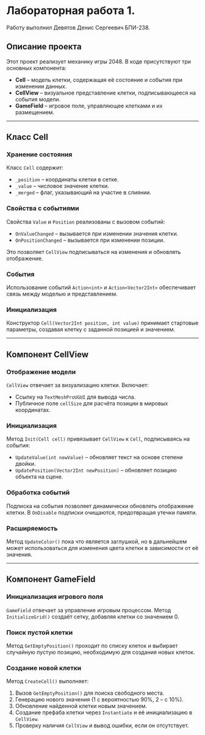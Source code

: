 # Лабораторная работа 1. 

Работу выполнил Девятов Денис Сергеевич БПИ-238.

## Описание проекта
Этот проект реализует механику игры 2048. В коде присутствуют три основных компонента:
- **Cell** – модель клетки, содержащая её состояние и события при изменении данных.
- **CellView** – визуальное представление клетки, подписывающееся на события модели.
- **GameField** – игровое поле, управляющее клетками и их размещением.

---

## Класс Cell

### Хранение состояния
Класс `Cell` содержит:
- `_position` – координаты клетки в сетке.
- `_value` – числовое значение клетки.
- `_merged` – флаг, указывающий на участие в слиянии.

### Свойства с событиями
Свойства `Value` и `Position` реализованы с вызовом событий:
- `OnValueChanged` – вызывается при изменении значения клетки.
- `OnPositionChanged` – вызывается при изменении позиции.

Это позволяет `CellView` подписываться на изменения и обновлять отображение.

### События
Использование событий `Action<int>` и `Action<Vector2Int>` обеспечивает связь между моделью и представлением.

### Инициализация
Конструктор `Cell(Vector2Int position, int value)` принимает стартовые параметры, создавая клетку с заданной позицией и значением.

---

## Компонент CellView

### Отображение модели
`CellView` отвечает за визуализацию клетки. Включает:
- Ссылку на `TextMeshProUGUI` для вывода числа.
- Публичное поле `cellSize` для расчёта позиции в мировых координатах.

### Инициализация
Метод `Init(Cell cell)` привязывает `CellView` к `Cell`, подписываясь на события:
- `UpdateValue(int newValue)` – обновляет текст на основе степени двойки.
- `UpdatePosition(Vector2Int newPosition)` – обновляет позицию объекта на сцене.

### Обработка событий
Подписка на события позволяет динамически обновлять отображение клетки. В `OnDisable` подписки очищаются, предотвращая утечки памяти.

### Расширяемость
Метод `UpdateColor()` пока что является заглушкой, но в дальнейшем может использоваться для изменения цвета клетки в зависимости от её значения.

---

## Компонент GameField

### Инициализация игрового поля
`GameField` отвечает за управление игровым процессом. Метод `InitializeGrid()` создаёт сетку, добавляя клетки со значением 0.

### Поиск пустой клетки
Метод `GetEmptyPosition()` проходит по списку клеток и выбирает случайную пустую позицию, необходимую для создания новых клеток.

### Создание новой клетки
Метод `CreateCell()` выполняет:
1. Вызов `GetEmptyPosition()` для поиска свободного места.
2. Генерацию нового значения (1 с вероятностью 90%, 2 – с 10%).
3. Обновление найденной клетки новым значением.
4. Создание префаба клетки через `Instantiate` и её инициализацию в `CellView`.
5. Проверку наличия `CellView` и вывод ошибки, если он отсутствует.
